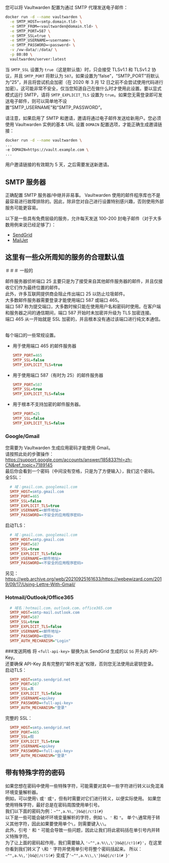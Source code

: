 您可以将 Vaultwarden 配置为通过 SMTP 代理发送电子邮件：

```sh
docker run -d --name vaultwarden \
  -e SMTP_HOST=<smtp.domain.tld> \
  -e SMTP_FROM=<vaultwarden@domain.tld> \
  -e SMTP_PORT=587 \
  -e SMTP_SSL=true \
  -e SMTP_USERNAME=<username> \
  -e SMTP_PASSWORD=<password> \
  -v /vw-data/:/data/ \
  -p 80:80 \
  vaultwarden/server:latest
```

当 `SMTP_SSL` 设置为 `true`（这是默认值）时，只会接受 TLSv1.1 和 TLSv1.2 协议，并且 `SMTP_PORT` 将默认为 `587`。如果设置为“false”，“SMTP_PORT”将默认为“25”，并且将尝试机会加密（在 2020 年 3 月 12 日之前不会尝试使用代码进行加密）。这可能非常不安全，仅当您知道自己在做什么时才使用此设置。要以显式模式运行 SMTP，请将 `SMTP_EXPLICIT_TLS` 设置为 `true`。如果您无需登录即可发送电子邮件，则可以简单地不设置“SMTP_USERNAME”和“SMTP_PASSWORD”。

请注意，如果启用了 SMTP 和邀请，邀请将通过电子邮件发送给新用户。您必须使用 Vaultwarden 实例的基本 URL 设置 `DOMAIN` 配置选项，才能正确生成邀请链接：

```sh
docker run -d --name vaultwarden \
...
-e DOMAIN=https://vault.example.com \
...
```

用户邀请链接的有效期为 5 天，之后需要发送新邀请。

## SMTP 服务器

正确配置 SMTP 服务器/中继并非易事。 Vaultwarden 使用的邮件程序库也不是最容易进行故障排除的。因此，除非您对自己进行设置特别感兴趣，否则使用外部服务可能更容易。

以下是一些具有免费层级的服务，允许每天发送 100-200 封电子邮件（对于大多数用例来说已经足够了）：

- [SendGrid](https://sendgrid.com/)
- [MailJet](https://www.mailjet.com/)

## 这里有一些众所周知的服务的合理默认值

＃＃＃ 一般的

邮件服务器侦听端口 25 主要只是为了接受来自其他邮件服务器的邮件，并且仅接收它们作为最终位置的邮件。<br>
此外，许多互联网提供商会阻止传出端口 25 以防止垃圾邮件。<br>
大多数邮件服务器需要登录才能使用端口 587 或端口 465。<br>
端口 587 称为提交端口，大多数时候只能在使用用户名和密码时使用。在客户端和服务器之间的通信期间，端口 587 开始时未加密并升级为 TLS 加密连接。<br>
端口 465 从一开始就是 SSL 加密的，并且根本没有通过该端口进行纯文本通信。<br>
<br>

每个端口的一些常规设置。
- 用于使用端口 465 的邮件服务器
   ```ini
  SMTP_PORT=465
  SMTP_SSL=false
  SMTP_EXPLICIT_TLS=true
  ```
- 用于使用端口 587（有时为 25）的邮件服务器
  ```ini
  SMTP_PORT=587
  SMTP_SSL=true
  SMTP_EXPLICIT_TLS=false
  ```
- 用于根本不支持加密的邮件服务器。
  ```ini
  SMTP_PORT=25
  SMTP_SSL=false
  SMTP_EXPLICIT_TLS=false
  ```

### Google/Gmail
您需要为 Vaultwarden 生成应用密码才能使用 Gmail。<br>
请按照此处的步骤操作：https://support.google.com/accounts/answer/185833?hl=zh-CN&ref_topic=7189145 <br>
最后你会看到一个密码（中间没有空格，只是为了方便输入），我们这个密码。<br>
全SSL：
```ini
  # 域：gmail.com、googlemail.com
  SMTP_HOST=smtp.gmail.com
  SMTP_PORT=465
  SMTP_SSL=false
  SMTP_EXPLICIT_TLS=true
  SMTP_USERNAME=<邮件地址>
  SMTP_PASSWORD=<不安全的应用程序密码>
```
启动TLS：
```ini
  # 域：gmail.com、googlemail.com
  SMTP_HOST=smtp.gmail.com
  SMTP_PORT=587
  SMTP_SSL=true
  SMTP_EXPLICIT_TLS=false
  SMTP_USERNAME=<邮件地址>
  SMTP_PASSWORD=<不安全的应用程序密码>
```
另见：https://web.archive.org/web/20210925161633/https://webewizard.com/2019/09/17/Using-Lettre-With-Gmail/

### Hotmail/Outlook/Office365
```ini
  # 域名：hotmail.com、outlook.com、office365.com
  SMTP_HOST=smtp-mail.outlook.com
  SMTP_PORT=587
  SMTP_SSL=true
  SMTP_EXPLICIT_TLS=false
  SMTP_USERNAME=<邮件地址>
  SMTP_PASSWORD=<密码>
  SMTP_AUTH_MECHANISM="Login"
```

###发送网格
将 `<full-api-key>` 替换为从 SendGrid 生成的以 `SG` 开头的 API-Key。<br>
还要确保 API-Key 具有完整的“邮件发送”权限，否则您无法使用此密钥登录。<br>
启动TLS：
```ini
  SMTP_HOST=smtp.sendgrid.net
  SMTP_PORT=587
  SMTP_SSL=真
  SMTP_EXPLICIT_TLS=false
  SMTP_USERNAME=apikey
  SMTP_PASSWORD=<full-api-key>
  SMTP_AUTH_MECHANISM="登录"
```

完整的 SSL：
```ini
  SMTP_HOST=smtp.sendgrid.net
  SMTP_PORT=465
  SMTP_SSL=假
  SMTP_EXPLICIT_TLS=true
  SMTP_USERNAME=apikey
  SMTP_PASSWORD=<full-api-key>
  SMTP_AUTH_MECHANISM="登录"
```

## 带有特殊字符的密码

如果您想在密码中使用一些特殊字符，可能需要对其中一些字符进行转义以免混淆环境变量解析器。<br>
例如，可以使用`\` 或`'` 或`"`，但有时需要对它们进行转义，以便实际使用。
如果您使用特殊字符，最好总是在密码周围使用单引号。<br>
我们以下面的密码为例：`~^",a.%\,'}b&@|/c!1(#}`<br>
以下是一些可能会破坏环境变量解析的字符，例如 `\`、`'` 和 `"`。
单个`\`通常用于转义其他字符，因此如果要使用单个`\`，则需要键入`\\`。<br>
此外，引号 `'` 和 `"` 可能会导致一些问题，因此让我们将此密码括在单引号内并转义特殊字符。<br>
为了让上面的密码起作用，我们需要输入 `'~^",a.%\\,\'}b&@|/c!1(#}'`，在这里你看到我们转义了 `\`和 `'` 字符并使用单引号将整个密码括起来。
所以：`~^",a.%\,'}b&@|/c!1(#}` 变成了`'~^",a.%\\,\'}b&@|/c!1(# }'`
